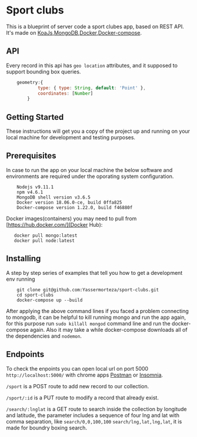 # Sport clubs 

This is a blueprint of server code a sport clubes app, based on REST API. It's made on [KoaJs](https://koajs.com/),[MongoDB](https://www.mongodb.com/),[Docker](https://www.docker.com/),[Docker-compose](https://docs.docker.com/compose/).

## API

Every record in this api has `geo location` attributes, and it supposed to support bounding box queries.

```js
    geometry:{
            type: { type: String, default: 'Point' },
            coordinates: [Number]
        }
```

## Getting Started

These instructions will get you a copy of the project up and running on your local machine for development and testing purposes.

## Prerequisites

In case to run the app on your local machine the below software and environments are required under the oporating system configuration.

```
    Nodejs v9.11.1
    npm v4.6.1
    MongoDB shell version v3.6.5
    Docker version 18.06.0-ce, build 0ffa825
    Docker-compose version 1.22.0, build f46880f
```
Docker images(containers) you may need to pull from [https://hub.docker.com/](Docker Hub):
 ```
    docker pull mongo:latest
    docker pull node:latest
 ```

## Installing

A step by step series of examples that tell you how to get a development env running

```
    git clone git@github.com:Yassermorteza/sport-clubs.git
    cd sport-clubs
    docker-compose up --build
```
After applying the above command lines if you faced a problem connecting to mongodb, it can be helpful to kill running mongo and run the app again, for this purpose run ``sudo killall mongod`` command line and run the docker-compose again. Also it may take a while docker-compose downloads all of the dependencies and ``nodemon``.

## Endpoints

To check the enpoints you can open local url on port 5000 ```http://localhost:5000/``` with chrome apps [Postman](https://www.getpostman.com/) or [Insomnia](https://insomnia.rest/).

```/sport``` is a POST route to add new record to our collection.

```/sport/:id``` is a PUT route to modify a record that already exist.

```/search/:lnglat``` is a GET route to search inside the collection by longitude and latitude, the parameter includes a sequence of  four lng and lat with comma separation, like ```search/0,0,100,100``` ```search/lng,lat,lng,lat```, it is made for boundry boxing search.



